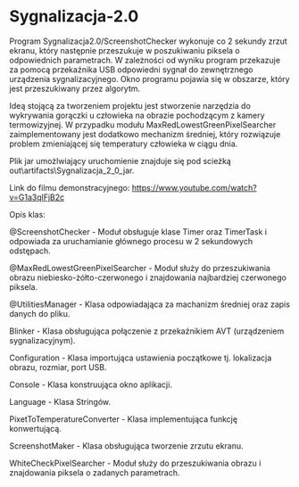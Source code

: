 # Sygnalizacja-2.0


Program Sygnalizacja2.0/ScreenshotChecker wykonuje co 2 sekundy zrzut ekranu, który następnie przeszukuje w poszukiwaniu piksela o odpowiednich parametrach. W zależności od wyniku program przekazuje za pomocą przekaźnika USB odpowiedni sygnał do zewnętrznego urządzenia sygnalizacyjnego. Okno programu pojawia się w obszarze, który jest przeszukiwany przez algorytm.

Ideą stojącą za tworzeniem projektu jest stworzenie narzędzia do wykrywania gorączki u człowieka na obrazie pochodzącym z kamery termowizyjnej. W przypadku modułu MaxRedLowestGreenPixelSearcher zaimplementowany jest dodatkowo mechanizm średniej, który rozwiązuje problem zmieniającej się temperatury człowieka w ciągu dnia.

Plik jar umożlwiający uruchomienie znajduje się pod scieżką out\artifacts\Sygnalizacja_2_0_jar.

Link do filmu demonstracyjnego: https://www.youtube.com/watch?v=G1a3qlFjB2c







Opis klas:

@ScreenshotChecker - Moduł obsługuje klase Timer oraz TimerTask i odpowiada za uruchamianie głównego procesu w 2 sekundowych odstępach.

@MaxRedLowestGreenPixelSearcher - Moduł służy do przeszukiwania obrazu niebiesko-żółto-czerwonego i znajdowania najbardziej czerwonego piksela. 

@UtilitiesManager - Klasa odpowiadająca za machanizm średniej oraz zapis danych do pliku.


Blinker - Klasa obsługująca połączenie z przekaźnikiem AVT (urządzeniem sygnalizacyjnym).

Configuration - Klasa importująca ustawienia początkowe tj. lokalizacja obrazu, rozmiar, port USB.

Console - Klasa konstruująca okno aplikacji.

Language - Klasa Stringów.

PixetToTemperatureConverter - Klasa implementująca funkcję konwertującą.

ScreenshotMaker - Klasa obsługująca tworzenie zrzutu ekranu.

WhiteCheckPixelSearcher - Moduł służy do przeszukiwania obrazu i znajdowania piksela o zadanych parametrach.

